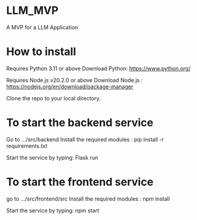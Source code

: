 # LLM_MVP
A MVP for a LLM Application

# How to install 
Requires Python 3.11 or above
Download Python: https://www.python.org/

Requires Node.js v20.2.0 or above
Download Node.js : https://nodejs.org/en/download/package-manager


Clone the repo to your local directory.

# To start the backend service
Go to .../src/backend
Install the required modules : pip install -r requirements.txt

Start the service by typing: Flask run

# To start the frontend service
go to .../src/frontend/src
Install the required modules : npm install

Start the service by typing: npm start
